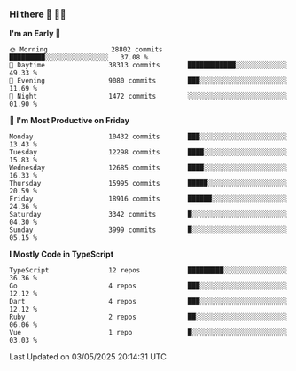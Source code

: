 ### Hi there 👋 🧑‍💻



<!--START_SECTION:waka-->
**I'm an Early 🐤** 

```text
🌞 Morning                28802 commits       █████████░░░░░░░░░░░░░░░░   37.08 % 
🌆 Daytime                38313 commits       ████████████░░░░░░░░░░░░░   49.33 % 
🌃 Evening                9080 commits        ███░░░░░░░░░░░░░░░░░░░░░░   11.69 % 
🌙 Night                  1472 commits        ░░░░░░░░░░░░░░░░░░░░░░░░░   01.90 % 
```
📅 **I'm Most Productive on Friday** 

```text
Monday                   10432 commits       ███░░░░░░░░░░░░░░░░░░░░░░   13.43 % 
Tuesday                  12298 commits       ████░░░░░░░░░░░░░░░░░░░░░   15.83 % 
Wednesday                12685 commits       ████░░░░░░░░░░░░░░░░░░░░░   16.33 % 
Thursday                 15995 commits       █████░░░░░░░░░░░░░░░░░░░░   20.59 % 
Friday                   18916 commits       ██████░░░░░░░░░░░░░░░░░░░   24.36 % 
Saturday                 3342 commits        █░░░░░░░░░░░░░░░░░░░░░░░░   04.30 % 
Sunday                   3999 commits        █░░░░░░░░░░░░░░░░░░░░░░░░   05.15 % 
```


**I Mostly Code in TypeScript** 

```text
TypeScript               12 repos            █████████░░░░░░░░░░░░░░░░   36.36 % 
Go                       4 repos             ███░░░░░░░░░░░░░░░░░░░░░░   12.12 % 
Dart                     4 repos             ███░░░░░░░░░░░░░░░░░░░░░░   12.12 % 
Ruby                     2 repos             ██░░░░░░░░░░░░░░░░░░░░░░░   06.06 % 
Vue                      1 repo              █░░░░░░░░░░░░░░░░░░░░░░░░   03.03 % 
```




 Last Updated on 03/05/2025 20:14:31 UTC
<!--END_SECTION:waka-->


